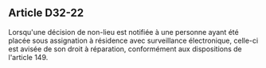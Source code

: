 Article D32-22
----
Lorsqu'une décision de non-lieu est notifiée à une personne ayant été placée
sous assignation à résidence avec surveillance électronique, celle-ci est avisée
de son droit à réparation, conformément aux dispositions de l'article 149.
